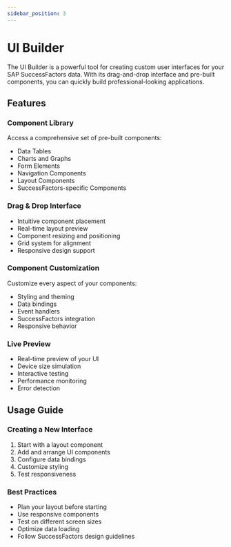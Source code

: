 ```yaml
---
sidebar_position: 3
---
```


# UI Builder

The UI Builder is a powerful tool for creating custom user interfaces for your SAP SuccessFactors data. With its drag-and-drop interface and pre-built components, you can quickly build professional-looking applications.

## Features

### Component Library

Access a comprehensive set of pre-built components:

- Data Tables
- Charts and Graphs
- Form Elements
- Navigation Components
- Layout Components
- SuccessFactors-specific Components

### Drag & Drop Interface

- Intuitive component placement
- Real-time layout preview
- Component resizing and positioning
- Grid system for alignment
- Responsive design support

### Component Customization

Customize every aspect of your components:

- Styling and theming
- Data bindings
- Event handlers
- SuccessFactors integration
- Responsive behavior

### Live Preview

- Real-time preview of your UI
- Device size simulation
- Interactive testing
- Performance monitoring
- Error detection

## Usage Guide

### Creating a New Interface

1. Start with a layout component
2. Add and arrange UI components
3. Configure data bindings
4. Customize styling
5. Test responsiveness

### Best Practices

- Plan your layout before starting
- Use responsive components
- Test on different screen sizes
- Optimize data loading
- Follow SuccessFactors design guidelines
